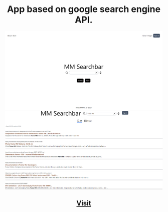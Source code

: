 <h1 align="center">App based on google search engine API.</h1>
<div align="center">
  <img src="https://github.com/michalmilek/minigoogle/blob/main/img1.png"/>
<img src="https://github.com/michalmilek/minigoogle/blob/main/img2.png"/>
</div>

<h2 align="center"><a href="https://minigoogle.vercel.app">Visit</a></h2>

